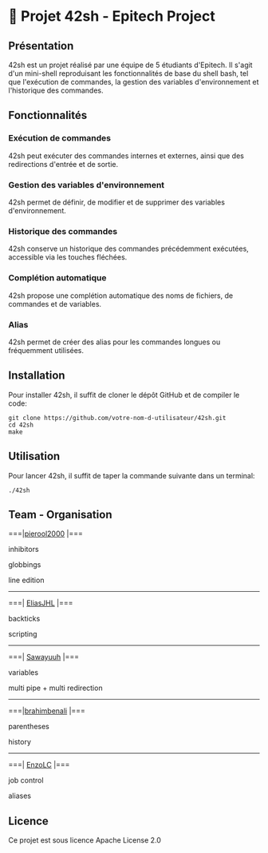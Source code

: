 # 👋 Projet 42sh - Epitech Project

## Présentation
42sh est un projet réalisé par une équipe de 5 étudiants d'Epitech. Il s'agit d'un mini-shell reproduisant les fonctionnalités de base du shell bash, tel que l'exécution de commandes, la gestion des variables d'environnement et l'historique des commandes.

## Fonctionnalités
### Exécution de commandes
42sh peut exécuter des commandes internes et externes, ainsi que des redirections d'entrée et de sortie.
### Gestion des variables d'environnement
42sh permet de définir, de modifier et de supprimer des variables d'environnement.
### Historique des commandes
42sh conserve un historique des commandes précédemment exécutées, accessible via les touches fléchées.
### Complétion automatique
42sh propose une complétion automatique des noms de fichiers, de commandes et de variables.
### Alias
42sh permet de créer des alias pour les commandes longues ou fréquemment utilisées.

## Installation

Pour installer 42sh, il suffit de cloner le dépôt GitHub et de compiler le code:

```
git clone https://github.com/votre-nom-d-utilisateur/42sh.git
cd 42sh
make
```

## Utilisation

Pour lancer 42sh, il suffit de taper la commande suivante dans un terminal:

```
./42sh
```

## Team - Organisation

===|[pierool2000](https://github.com/pierool2000) |===

inhibitors

globbings

line edition

_____________________________

===| [EliasJHL](https://github.com/eliasjhl) |===

backticks

scripting

_____________________________

===| [Sawayuuh](https://github.com/Sawayuuh) |===

variables

multi pipe + multi redirection

_____________________________

===|[brahimbenali](https://github.com/brahimbenali) |===

parentheses

history

_____________________________

===| [EnzoLC](https://github.com/enzolc) |===

job control

aliases

## Licence

Ce projet est sous licence Apache License 2.0
